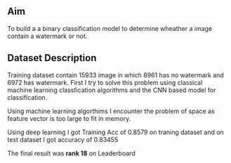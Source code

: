 ## Aim
To build a a binary classification model to determine wheather a image contain a watermark or not. 

## Dataset Description
Training dataset contain 15933 image in which 8961 has no watermark and 6972 has watermark. First I try to solve this problem using classical machine learning classfication algorithms and the CNN based model for classification. 

Using machine learning algorthims I encounter the problem of space as feature vector is too large to fit in memory.

Using deep learning I got Training Acc of 0.8579 on traning dataset and on test dataset I got accuracy of 0.83455

The final result was **rank 18** on Leaderboard